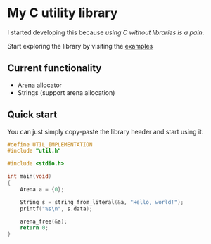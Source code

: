 # My C utility library

I started developing this because *using C without libraries is a pain*.

Start exploring the library by visiting the [examples](./examples)

## Current functionality

- Arena allocator
- Strings (support arena allocation)

## Quick start

You can just simply copy-paste the library header and start using it.

```c
#define UTIL_IMPLEMENTATION
#include "util.h"

#include <stdio.h>

int main(void)
{
    Arena a = {0};

    String s = string_from_literal(&a, "Hello, world!");
    printf("%s\n", s.data);

    arena_free(&a);
    return 0;
}
```
